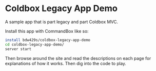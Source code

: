 # Coldbox Legacy App Demo
A sample app that is part legacy and part Coldbox MVC.

Install this app with CommandBox like so:

```bash
install bdw429s/coldbox-legacy-app-demo
cd coldbox-legacy-app-demo/
server start
```

Then browse around the site and read the descriptions on each page for explanations of how it works.  Then dig into the code to play.
